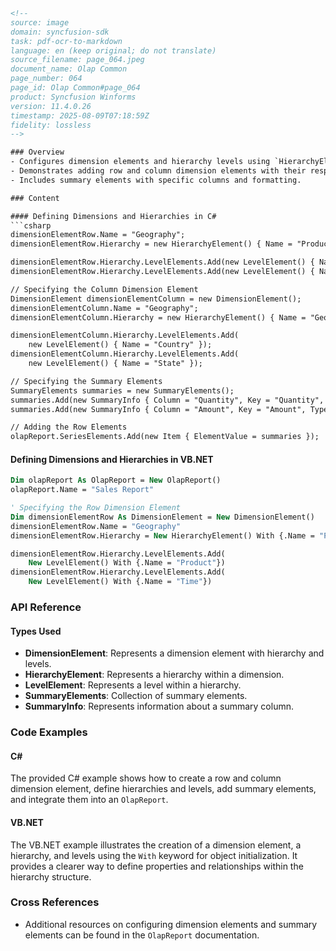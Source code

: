 ```html
<!-- 
source: image
domain: syncfusion-sdk
task: pdf-ocr-to-markdown
language: en (keep original; do not translate)
source_filename: page_064.jpeg
document_name: Olap Common
page_number: 064
page_id: Olap Common#page_064
product: Syncfusion Winforms
version: 11.4.0.26
timestamp: 2025-08-09T07:18:59Z
fidelity: lossless
-->

### Overview
- Configures dimension elements and hierarchy levels using `HierarchyElement` and `LevelElement`.
- Demonstrates adding row and column dimension elements with their respective hierarchies.
- Includes summary elements with specific columns and formatting.

### Content

#### Defining Dimensions and Hierarchies in C#
```csharp
dimensionElementRow.Name = "Geography";
dimensionElementRow.Hierarchy = new HierarchyElement() { Name = "Product Hierarchy" };

dimensionElementRow.Hierarchy.LevelElements.Add(new LevelElement() { Name = "Product" });
dimensionElementRow.Hierarchy.LevelElements.Add(new LevelElement() { Name = "Date" });

// Specifying the Column Dimension Element
DimensionElement dimensionElementColumn = new DimensionElement();
dimensionElementColumn.Name = "Geography";
dimensionElementColumn.Hierarchy = new HierarchyElement() { Name = "Geography Hierarchy" };

dimensionElementColumn.Hierarchy.LevelElements.Add(
    new LevelElement() { Name = "Country" });
dimensionElementColumn.Hierarchy.LevelElements.Add(
    new LevelElement() { Name = "State" });

// Specifying the Summary Elements
SummaryElements summaries = new SummaryElements();
summaries.Add(new SummaryInfo { Column = "Quantity", Key = "Quantity", Type = SummaryType.Sum });
summaries.Add(new SummaryInfo { Column = "Amount", Key = "Amount", Type = SummaryType.Sum, FormatString = "{0:c}" });

// Adding the Row Elements
olapReport.SeriesElements.Add(new Item { ElementValue = summaries });
```

#### Defining Dimensions and Hierarchies in VB.NET
```vb
Dim olapReport As OlapReport = New OlapReport()
olapReport.Name = "Sales Report"

' Specifying the Row Dimension Element
Dim dimensionElementRow As DimensionElement = New DimensionElement()
dimensionElementRow.Name = "Geography"
dimensionElementRow.Hierarchy = New HierarchyElement() With {.Name = "Product Hierarchy"}

dimensionElementRow.Hierarchy.LevelElements.Add(
    New LevelElement() With {.Name = "Product"})
dimensionElementRow.Hierarchy.LevelElements.Add(
    New LevelElement() With {.Name = "Time"})
```

### API Reference
#### Types Used
- **DimensionElement**: Represents a dimension element with hierarchy and levels.
- **HierarchyElement**: Represents a hierarchy within a dimension.
- **LevelElement**: Represents a level within a hierarchy.
- **SummaryElements**: Collection of summary elements.
- **SummaryInfo**: Represents information about a summary column.

### Code Examples

#### C#
The provided C# example shows how to create a row and column dimension element, define hierarchies and levels, add summary elements, and integrate them into an `OlapReport`.

#### VB.NET
The VB.NET example illustrates the creation of a dimension element, a hierarchy, and levels using the `With` keyword for object initialization. It provides a clearer way to define properties and relationships within the hierarchy structure.

### Cross References
- Additional resources on configuring dimension elements and summary elements can be found in the `OlapReport` documentation.

<!-- tags: [syncfusion, winforms, olapreport, dimensionelement, hierarchyelement, levelelement] keywords: [dimension, hierarchy, levels, summary elements, olap report, csharp, vb.net] -->
```